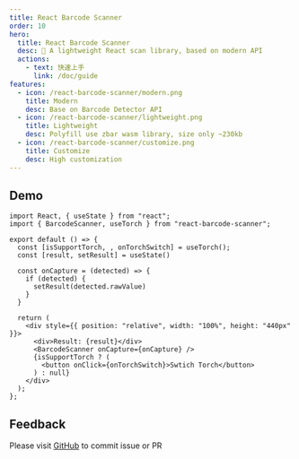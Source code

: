 ```yaml
---
title: React Barcode Scanner
order: 10
hero:
  title: React Barcode Scanner
  desc: 📖 A lightweight React scan library, based on modern API
  actions:
    - text: 快速上手
      link: /doc/guide
features:
  - icon: /react-barcode-scanner/modern.png
    title: Modern
    desc: Base on Barcode Detector API
  - icon: /react-barcode-scanner/lightweight.png
    title: Lightweight
    desc: Polyfill use zbar wasm library, size only ~230kb
  - icon: /react-barcode-scanner/customize.png
    title: Customize
    desc: High customization
---
```


## Demo

```tsx
import React, { useState } from "react";
import { BarcodeScanner, useTorch } from "react-barcode-scanner";

export default () => {
  const [isSupportTorch, , onTorchSwitch] = useTorch();
  const [result, setResult] = useState()

  const onCapture = (detected) => {
    if (detected) {
      setResult(detected.rawValue)
    }
  }

  return (
    <div style={{ position: "relative", width: "100%", height: "440px" }}>
      <div>Result: {result}</div>
      <BarcodeScanner onCapture={onCapture} />
      {isSupportTorch ? (
        <button onClick={onTorchSwitch}>Swtich Torch</button>
      ) : null}
    </div>
  );
};
```

## Feedback

Please visit [GitHub](https://github.com/preflower/react-barcode-scanner) to commit issue or PR
